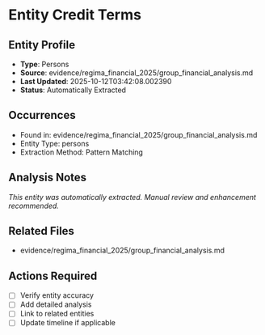 # Entity Credit Terms

## Entity Profile
- **Type**: Persons
- **Source**: evidence/regima_financial_2025/group_financial_analysis.md
- **Last Updated**: 2025-10-12T03:42:08.002390
- **Status**: Automatically Extracted

## Occurrences
- Found in: evidence/regima_financial_2025/group_financial_analysis.md
- Entity Type: persons
- Extraction Method: Pattern Matching

## Analysis Notes
*This entity was automatically extracted. Manual review and enhancement recommended.*

## Related Files
- evidence/regima_financial_2025/group_financial_analysis.md

## Actions Required
- [ ] Verify entity accuracy
- [ ] Add detailed analysis
- [ ] Link to related entities
- [ ] Update timeline if applicable
